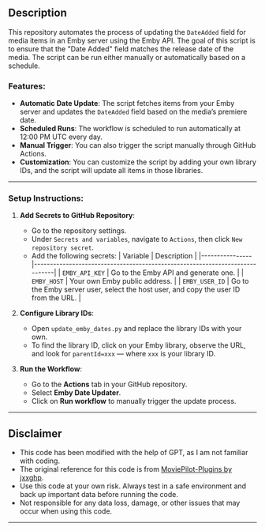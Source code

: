 ## Description

This repository automates the process of updating the `DateAdded` field for media items in an Emby server using the Emby API. The goal of this script is to ensure that the "Date Added" field matches the release date of the media. The script can be run either manually or automatically based on a schedule.

### Features:
- **Automatic Date Update**: The script fetches items from your Emby server and updates the `DateAdded` field based on the media’s premiere date.
- **Scheduled Runs**: The workflow is scheduled to run automatically at 12:00 PM UTC every day.
- **Manual Trigger**: You can also trigger the script manually through GitHub Actions.
- **Customization**: You can customize the script by adding your own library IDs, and the script will update all items in those libraries.

---

### Setup Instructions:

1. **Add Secrets to GitHub Repository**:
   - Go to the repository settings.
   - Under `Secrets and variables`, navigate to `Actions`, then click `New repository secret`.
   - Add the following secrets:
   | Variable       | Description                                                                 |
   |----------------|-----------------------------------------------------------------------------|
   | `EMBY_API_KEY` | Go to the Emby API and generate one.                                        |
   | `EMBY_HOST`    | Your own Emby public address.                                                |
   | `EMBY_USER_ID` | Go to the Emby server user, select the host user, and copy the user ID from the URL. |
   
2. **Configure Library IDs**:
   - Open `update_emby_dates.py` and replace the library IDs with your own.
   - To find the library ID, click on your Emby library, observe the URL, and look for `parentId=xxx` — where `xxx` is your library ID.

3. **Run the Workflow**:
   - Go to the **Actions** tab in your GitHub repository.
   - Select **Emby Date Updater**.
   - Click on **Run workflow** to manually trigger the update process.

---

## Disclaimer

- This code has been modified with the help of GPT, as I am not familiar with coding.
- The original reference for this code is from [MoviePilot-Plugins by jxxghp](https://github.com/jxxghp/MoviePilot-Plugins).
- Use this code at your own risk. Always test in a safe environment and back up important data before running the code.
- Not responsible for any data loss, damage, or other issues that may occur when using this code.

---
